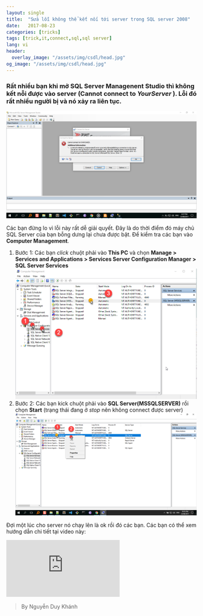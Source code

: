 ```yaml
---
layout: single
title:  "Sửa lỗi không thể kết nối tới server trong SQL server 2008"
date:   2017-08-23
categories: [tricks]
tags: [trick,it,connect,sql,sql server]
lang: vi
header:
  overlay_image: "/assets/img/csdl/head.jpg"
og_image: "/assets/img/csdl/head.jpg"
---
```

### Rất nhiều bạn khi mở **SQL Server Managenent Studio** thì không kết nỗi được vào server (Cannot connect to _YourServer_ ). Lỗi đó rất nhiều người bị và nó xảy ra liên tục.
![Hình 1](/assets/img/csdl/errorConnect.png)

Các bạn đừng lo vì lỗi này rất dễ giải quyết. Đây là do thời điểm đó máy chủ SQL Server của bạn bỗng dưng lại chưa được bật. Để kiểm tra các bạn vào **Computer Management**.

1. Bước 1: Các bạn _click_ chuột phải vào **This PC** và chọn **Manage > Services and Applications > Services Server Configuration Manager > SQL Server Services**
![Hình 2](/assets/img/csdl/errorConnect2.png)
2. Bước 2: Các bạn kick chuột phải vào **SQL Server(MSSQLSERVER)** rồi chọn **Start** (trạng thái đang ở _stop_ nên không connect được server)
![Hình 3](/assets/img/csdl/errorConnect3.png)

Đợi một lúc cho server nó chạy lên là ok rồi đó các bạn.
Các bạn có thể xem hướng dẫn chi tiết tại video này:
<iframe style="width: 560; height: 315; max-width: 100%; margin: 0 auto;"  src="https://www.youtube.com/embed/ZJ9-TvrACGU" frameborder="0" allowfullscreen></iframe>

>By Nguyễn Duy Khánh